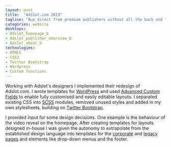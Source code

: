 ```yaml
---
layout: post
title:  "Adslot.com 2013"
tagline: "Buy direct from premium publishers without all the back and forth"
categories: website
desktops:
- Adslot_homepage_b
- Adslot_publisher_overview_b
- Adslot_about_b
technologies:
- HTML5
- CSS3
- Twitter Bootstrap
- Wordpress
- Custom functions
---
```


Working with Adslot's designers I implemented their redesign of Adslot.com.
I wrote templates for [WordPress] and used [Advanced Custom Fields] to enable fully customised and easily editable layouts. I separated existing CSS into [SCSS] modules, removed un&shy;used styles and added in my own stylesheets, building on [Twitter Bootstrap].

I provided input for some design decisions. One example is the behaviour of the video reveal on the homepage. After creating templates for layouts designed in-house I was given the autonomy to extrapolate from the established design language into templates for the [corporate] and [legacy pages] and elements like drop-down menus and the footer.

[SCSS]: http://sass-lang.com/ "SASS Preprocessor"
[Twitter Bootstrap]: http://getbootstrap.com/ "Twitter Bootstrap LESS Framework"
[jQuery]: http://jquery.com/
[WordPress]: http://wordpress.org/  "Wordpress.org"
[Advanced Custom Fields]: http://www.advancedcustomfields.com/ "Advanced Custom Fields"
[corporate]: http://adslot.com/about "Adslot.com Corporate Page"
[legacy pages]: http://www.adslot.com/publisher/how-to-find-direct-advertisers/ "Adslot.com Legacy Page"
